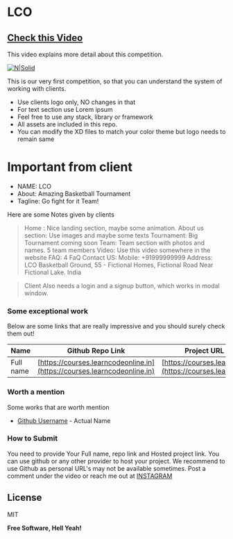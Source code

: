 # LCO 
## [Check this Video](https://youtu.be/hqvGOPB0KmQ)

This video explains more detail about this competition.

[![N|Solid](https://cdn.provesrc.com/icon.gif)](https://courses.learncodeonline.in)



This is our very first competition, so that you can understand the system of working with clients.

  - Use clients logo only, NO changes in that
  - For text section use Lorem ipsum
  - Feel free to use any stack, library or framework
  - All assets are included in this repo. 
  - You can modify the XD files to match your color theme but logo needs to remain same

# Important from client

  - NAME: LCO
  - About: Amazing Basketball Tournament
  - Tagline: Go fight for it Team!



Here are some Notes given by clients

> Home : Nice landing section, maybe some animation.
> About us section: Use images and maybe some texts
> Tournament: Big Tournament coming soon
> Team: Team section with photos and names. 5 team members
> Video: Use this video somewhere in the website
> FAQ: 4 FaQ
> Contact US: Mobile: +91999999999
> Address: LCO Basketball Ground,
> 55 - Fictional Homes, Fictional Road
> Near Fictional Lake. 
> India

> Client Also needs a login and a signup button, which works in modal window.




### Some exceptional work

Below are some links that are really impressive and you should surely check them out!

| Name | Github Repo Link | Project URL (Hosted)|
| ------ | ------ | ------------- |
| Full name | [https://courses.learncodeonline.in](https://courses.learncodeonline.in)  | [https://courses.learncodeonline.in](https://courses.learncodeonline.in) 



### Worth a mention
Some works that are worth mention


* [Github Username](https://courses.learncodeonline.in) - Actual Name

### How to Submit 
You need to provide Your Full name, repo link and Hosted project link. You can use github or any other provider to host your project. We recommend to use Github as personal URL's may not be available sometimes.
Post a comment under the video 
or reach me out at [INSTAGRAM](https://instagram.com/hiteshChoudharyOfficial)



License
----

MIT


**Free Software, Hell Yeah!**

  
